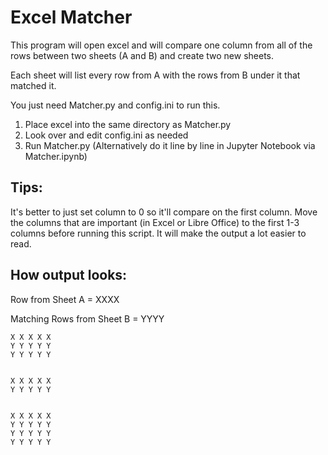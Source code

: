 # Excel Matcher

This program will open excel and will compare one column from all of the rows between two sheets (A and B) and create two new sheets.

Each sheet will list every row from A with the rows from B under it that matched it.

You just need Matcher.py and config.ini to run this.

1) Place excel into the same directory as Matcher.py
2) Look over and edit config.ini as needed
3) Run Matcher.py (Alternatively do it line by line in Jupyter Notebook via Matcher.ipynb)

## Tips:

It's better to just set column to 0 so it'll compare on the first column. Move the columns that are important (in Excel or Libre Office) to the first 1-3 columns before running this script. It will make the output a lot easier to read.

## How output looks:

Row from Sheet A = XXXX

Matching Rows from Sheet B = YYYY

```
X X X X X
Y Y Y Y Y
Y Y Y Y Y


X X X X X
Y Y Y Y Y


X X X X X
Y Y Y Y Y
Y Y Y Y Y
Y Y Y Y Y
```
